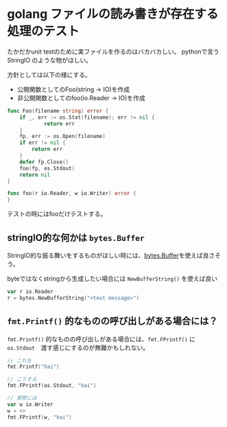 # golang ファイルの読み書きが存在する処理のテスト

たかだかunit testのために実ファイルを作るのはバカバカしい。
pythonで言う StringIO のような物がほしい。

方針としては以下の様にする。

- 公開関数としてのFoo(string -> IO)を作成
- 非公開関数としてのfoo(io.Reader -> IO)を作成

```go
func Foo(filename string) error {
	if _, err := os.Stat(filename); err != nil {
    		return err
	}
	fp, err := os.Open(filename)
	if err != nil {
		return err
	}
	defer fp.Close()
	foo(fp, os.Stdout)
	return nil
}

func foo(r io.Reader, w io.Writer) error {
}
```

テストの時にはfooだけテストする。

## stringIO的な何かは `bytes.Buffer`

StringIO的な振る舞いをするものがほしい時には、[bytes.Buffer](https://golang.org/pkg/bytes/#Buffer)を使えば良さそう。

byteではなくstringから生成したい場合には `NewBufferString()` を使えば良い

```go
var r io.Reader
r = bytes.NewBufferString("<text message>")
```

## `fmt.Printf()` 的なものの呼び出しがある場合には？

`fmt.Printf()` 的なものの呼び出しがある場合には、`fmt.FPrintf()` に `os.Stdout`　渡す感じにするのが無難かもしれない。


```go
// これを
fmt.Printf("hai")

// こうする
fmt.FPrintf(os.Stdout, "hai")

// 実際には
var w io.Writer
w = <>
fmt.FPrintf(w, "hai")
```
